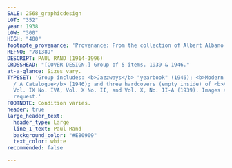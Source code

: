 ```yaml
---
SALE: 2568_graphicdesign
LOT: "352"
year: 1938
LOW: "300"
HIGH: "400"
footnote_provenance: 'Provenance: From the collection of Albert Albano.'
REFNO: "781389"
DESCRIPT: PAUL RAND (1914-1996)
CROSSHEAD: "[COVER DESIGN.] Group of 5 items. 1939 & 1946."
at-a-glance: Sizes vary.
TYPESET: 'Group includes: <b>Jazzways</b> "yearbook" (1946); <b>Modern Art in Advertising
  / A Catalogue</b> (1946); and three hardcovers (empty inside) of <b>Apparel Arts</b>,
  Vol. IX No. IVA, Vol. X No. II, and Vol. X, No. II-A (1939). Images available upon
  request.'
FOOTNOTE: Condition varies.
header: true
large_header_text:
  header_type: Large
  line_1_text: Paul Rand
  background_color: "#E80909"
  text_color: white
recommended: false

---
```


